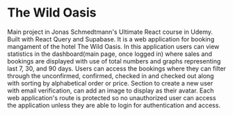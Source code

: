 # The Wild Oasis
Main project in Jonas Schmedtmann's Ultimate React course in Udemy. Built with React Query and Supabase.
It is a web application for booking mangament of the hotel The Wild Oasis. In this application users
can view statistics in the dashboard(main page, once logged in) where sales and bookings are displayed
with use of total numbers and graphs representing last 7, 30, and 90 days. Users can access the bookings
where they can filter through the unconfirmed, confirmed, checked in and checked out along with sorting
by alphabetical order or price. Section to create a new user with email verification, can add an image 
to display as their avatar. Each web application's route is protected so no unauthorized user can access 
the application unless they are able to login for authentication and access.

